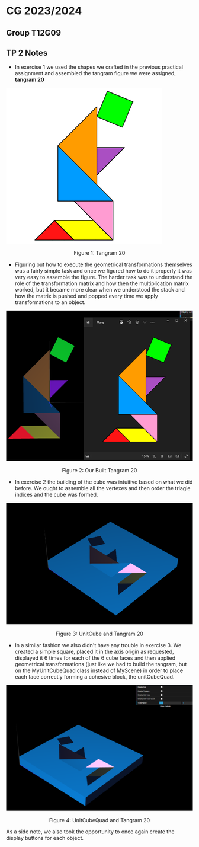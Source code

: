 # CG 2023/2024

## Group T12G09

## TP 2 Notes

- In exercise 1 we used the shapes we crafted in the previous practical assignment and assembled the tangram figure we were assigned, **tangram 20**

![Screenshot 1](images/20.png)
<p align="center">Figure 1: Tangram 20</p>

- Figuring out how to execute the geometrical transformations themselves was a fairly simple task and once we figured how to do it properly it was very easy to assemble the figure. The harder task was to understand the role of the transformation matrix and how then the multiplication matrix worked, but it became more clear when we understood the stack and how the matrix is pushed and popped every time we apply transformations to an object.

![Screenshot 2](screenshots/cg-t12g09-tp2-1.png)
<p align="center">Figure 2: Our Built Tangram 20</p>

- In exercise 2 the building of the cube was intuitive based on what we did before. We ought to assemble all the vertexes and then order the triagle indices and the cube was formed.

![Screenshot 3](screenshots/cg-t12g09-tp2-2.png)
<p align="center">Figure 3: UnitCube and Tangram 20</p>

- In a similar fashion we also didn't have any trouble in exercise 3. We created a simple square, placed it in the axis origin as requested, displayed it 6 times for each of the 6 cube faces and then applied geometrical transformations (just like we had to build the tangram, but on the MyUnitCubeQuad class instead of MyScene) in order to place each face correctly forming a cohesive block, the unitCubeQuad.

![Screenshot 3](screenshots/cg-t12g09-tp2-3.png)
<p align="center">Figure 4: UnitCubeQuad and Tangram 20</p>

As a side note, we also took the opportunity to once again create the display buttons for each object.


